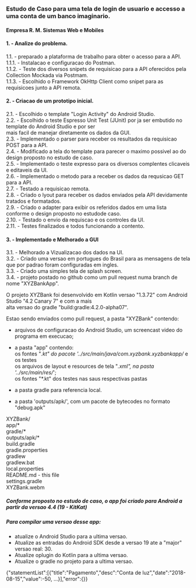 ### Estudo de Caso para uma tela de login de usuario e accesso a uma conta de um banco imaginario.    
    
#### Empresa R. M. Sistemas Web e Mobiles    
    
#### 1. - Analize do problema.    
      
1.1. - preparado a plataforma de trabalho para obter o acesso para a API.    
1.1.1. - Instalacao e configuracao do Postman.    
1.1.2. - Teste dos diversos snipets de requisicao para a API oferecidos pela Collection Mockada via Postmam.    
1.1.3. - Escolhido o Framework OkHttp Client como snipet para as requisicoes junto a API remota.    
    
#### 2. - Criacao de um prototipo inicial.    
    
2.1. - Escolhido o template "Login Activity" do Android Studio.    
2.2. - Escolhido o teste Espresso Unit Test (JUnit) por ja ser embutido no template do Android Studio e por ser    
      mais facil de manejar diretamente os dados da GUI.    
2.3. - Implementado o parser para receber os resultados da requisicao POST para a API.    
2.4. - Modificado a tela do template para parecer o maximo possivel ao do design proposto no estudo de caso.    
2.5. - Implementado o teste expresso para os diversos complentes clicaveis e editaveis da UI.    
2.6. - Implementado o metodo para a receber os dados da requsicao GET para a API.    
2.7. - Testado a requisicao remota.    
2.8. - Criado o lyout para receber os dados enviados pela API devidamente tratados e formatados.    
2.9. - Criado o adapter para exibir os referidos dados em uma lista conforme o design proposto no estudode caso.    
2.10. - Testado o envio da requiscao e os controles da UI.    
2.11. - Testes finalizados e todos funcionando a contento.   
    
#### 3. - Implementado e Melhorado a GUI    
    
3.1. - Melhorado a Vizualizacao dos dados na UI.    
3.2. - Criado uma versao em portugues do Brasil para as mensagens de tela que por padrao foram configuradas em ingles.    
3.3. - Criado uma simples tela de splash screen.    
3.4. - projeto postado no github como um pull request numa branch de nome "XYZBankApp".    
    
O projeto XYZBank foi desenvolvido em Kotlin versao "1.3.72" com Android Studio "4.2 Canary 7" e com a mais    
alta versao do gradle "build:gradle:4.2.0-alpha07".    
    
Estao sendo enviados como pull request, a pasta "XYZBank" contendo:     
   - arquivos de configuracao do Android Studio, um screencast video do programa em execucao;    
    
   - a pasta "app" contendo:    
     os fontes "*.kt" do pacote '../src/main/java/com.xyzbank.xyzbankapp/* e os testes    
     os arquivos de layout e resources de tela "*.xml", na pasta '../src/main/res/*';   
     os fontes "*.kt" dos testes nas saus respectivas pastas    
    
   - a pasta gradle para referencia local.    
    
   - a pasta 'outputs/apk/', com um pacote de bytecodes no formato "debug.apk"    
    
XYZBank/    
app/*    
gradle/*    
outputs/apk/*    
build.gradle    
gradle.properties    
gradlew    
gradlew.bat    
local.properties    
README.md - this file    
settings.gradle    
XYZBank.webm    
    
    
##### Conforme proposto no estudo de caso, o app foi criado para Android a partir da versao 4.4 (19 - KitKat)    
##### Para compilar uma versao desse app:    
   - atualize o Android Studio para a ultima versao.    
   - Atualize as entradas do Android SDK desde a versao 19 ate a "major" versao real: 30.    
   - Atualize oplugin do Kotlin para a ultima versao.    
   - Atualize o gradle no projeto para a ultima versao.    

   {"statementList":[{"title":"Pagamento","desc":"Conta de luz","date":"2018-08-15","value":-50, ...}],"error":{}} 
